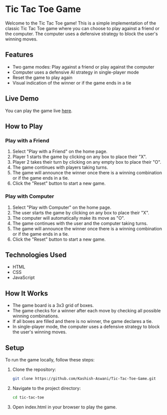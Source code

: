 # Tic Tac Toe Game

Welcome to the Tic Tac Toe game! This is a simple implementation of the classic Tic Tac Toe game where you can choose to play against a friend or the computer. The computer uses a defensive strategy to block the user's winning moves.

## Features

- Two game modes: Play against a friend or play against the computer
- Computer uses a defensive AI strategy in single-player mode
- Reset the game to play again
- Visual indication of the winner or if the game ends in a tie

## Live Demo

You can play the game live [here](your_github_pages_link).

## How to Play

### Play with a Friend

1. Select "Play with a Friend" on the home page.
2. Player 1 starts the game by clicking on any box to place their "X".
3. Player 2 takes their turn by clicking on any empty box to place their "O".
4. The game continues with players taking turns.
5. The game will announce the winner once there is a winning combination or if the game ends in a tie.
6. Click the "Reset" button to start a new game.

### Play with Computer

1. Select "Play with Computer" on the home page.
2. The user starts the game by clicking on any box to place their "X".
3. The computer will automatically make its move as "O".
4. The game continues with the user and the computer taking turns.
5. The game will announce the winner once there is a winning combination or if the game ends in a tie.
6. Click the "Reset" button to start a new game.

## Technologies Used

- HTML
- CSS
- JavaScript

## How It Works

- The game board is a 3x3 grid of boxes.
- The game checks for a winner after each move by checking all possible winning combinations.
- If all boxes are filled and there is no winner, the game declares a tie.
- In single-player mode, the computer uses a defensive strategy to block the user's winning moves.

## Setup

To run the game locally, follow these steps:

1. Clone the repository:
   ```bash
   git clone https://github.com/Kashish-Aswani/Tic-Tac-Toe-Game.git

2. Navigate to the project directory:
    ```bash
    cd tic-tac-toe
3. Open index.html in your browser to play the game.
